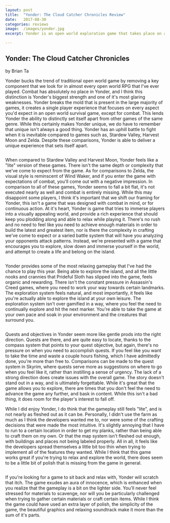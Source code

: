 ```yaml
---
layout: post
title:  "Yonder: The Cloud Catcher Chronicles Review"
date:   2017-08-30
categories: reviews
image:  /images/yonder.jpg
excerpt: Yonder is an open world exploration game that takes place on a vibrant island.  You'll fish, farm, chop wood and tame animals in one of the most relaxing games I've played this year.

---
```

## Yonder: The Cloud Catcher Chronicles

by Brian Ta

Yonder bucks the trend of traditional open world game by removing a key component that we look for in almost every open world RPG that I've ever played.  Combat has absolutely no place in Yonder, and I think this distinction is Yonder's biggest strength and one of it's most glaring weaknesses. Yonder breaks the mold that is present in the large majority of games, it creates a single player experience that focuses on every aspect you'd expect in an open world survival game, except for combat.  This lends Yonder the ability to distinctly set itself apart from other games of the same genre.  While this certainly makes Yonder unique, we do have to remember that unique isn't always a good thing.  Yonder has an uphill battle to fight when it is inevitable compared to games such as, Stardew Valley, Harvest Moon and Zelda.  Despite these comparisons, Yonder is able to deliver a unique experience that sets itself apart.

<img class="gfyitem" data-id="AdoredSardonicCheetah" />

When compared to Stardew Valley and Harvest Moon, Yonder feels like a "lite" version of these games.  There isn't the same depth or complexity that we've come to expect from the game.  As for comparisons to Zelda, the visual style is reminscent of Wind Waker, and if you enter the game with expectations of combat, you'll come out with a negative impression.  In comparison to all of these games, Yonder seems to fall a bit flat, it's not executed nearly as well and combat is entirely missing.  While this may disappoint some players, I think it's important that we shift our framing for Yonder, this isn't a game that was designed with combat in mind, or for continuous action.  At it's heart, Yonder is game that tries to immerse players into a visually appealing world, and provide a rich experience that should keep you plodding along and able to relax while playing it.  There's no rush and no need to feel like you need to achieve enough materials in order to build the latest and greatest item, nor is there the complexity in crafting we've come to expect or a varied battle system that will have you analyzing your opponents attack patterns.  Instead, we're presented with a game that encourages you to explore, slow down and immerse yourself in the world, and attempt to create a life and belong on the island.

<img class="gfyitem" data-id="AmbitiousMeekKinkajou" />

Yonder provides some of the most relaxing gameplay that I've had the chance to play this year. Being able to explore the island, and all the little nooks and crannies that Prideful Sloth has slipped into the game, feels organic and rewarding.  There isn't the constant pressure in Assassin's Creed games, where you need to work your way towards certain landmarks.  The exploration system feels natural, and most importantly, it feels like you're actually able to explore the island at your own leisure.  The exploration system isn't over gamified in a way, where you feel the need to continually explore and hit the next marker.  You're able to take the game at your own pace and soak in your environment and the creatures that surround you.

<img class="gfyitem" data-id="FlatBossyAmericancicada" />

Quests and objectives in Yonder seem more like gentle prods into the right direction.  Quests are there, and are quite easy to locate, thanks to the compass system that points to your quest objective, but again, there's no pressure on when you need to accomplish quests.  If you feel like you want to take the time and waste a couple hours fishing, which I have admittedly done, you're more than free to.  Comparisons can be made to the quest system in Skyrim, where quests serve more as suggestions on where to go when you feel like it, rather than instilling a sense of urgency.  The lack of a strong direction does create issues with the overall game.  The story doesn't stand out in a way, and is ultimately forgettable.  While it's great that the game allows you to explore, there are times that you don't feel the need to advance the game any further, and bask in content.  While this isn't a bad thing, it does room for the player's interest to fall off.

While I did enjoy Yonder, I do think that the gameplay still feels "lite", and is not nearly as fleshed out as it can be.  Personally, I didn't use the farm as much as I think the developers wanted me to, nor were some of the crafting decisions that were made the most intuitive.  It's slightly annoying that I have to run to a certain location in order to get my planks, rather than being able to craft them on my own.  Or that the map system isn't fleshed out enough, with buildings and places not being labeled properly.  All in all, it feels like the developers spread themselves a little bit too thin when trying to implement all of the features they wanted.  While I think that this game works great if you're trying to relax and explore the world, there does seem to be a little bit of polish that is missing from the game in general.

<img class="gfyitem" data-id="DifferentRadiantAlaskajingle" />

If you're looking for a game to sit back and relax with, Yonder will scratch that itch.  The game exudes an aura of innocence, which is enhanced when you realize that the gameplay is a bit on the lighter side.  You'll never feel stressed for materials to scavenge, nor will you be particularly challenged when trying to gather certain materials or craft certain items.  While I think the game could have used an extra layer of polish, the simplicity of the game, the beautiful graphics and relaxing soundtrack make it more than the sum of it's parts.

